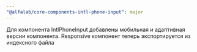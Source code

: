 ```yaml
---
"@alfalab/core-components-intl-phone-input": major
---
```


Для компонента IntlPhoneInput добавлены мобильная и адаптивная версии компонента. Responsive компонент теперь экспортируется из индексного файла

